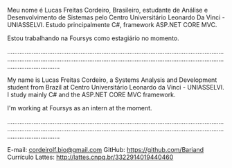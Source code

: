 Meu nome é Lucas Freitas Cordeiro, Brasileiro, estudante de Análise e Desenvolvimento de Sistemas pelo Centro Universitário Leonardo Da Vinci - UNIASSELVI.
Estudo principalmente C#, framework ASP.NET CORE MVC.

Estou trabalhando na Foursys como estagiário no momento.

......................................................................................................................................................................................................................................................................................

My name is Lucas Freitas Cordeiro, a Systems Analysis and Development student from Brazil at Centro Universitário Leonardo da Vinci - UNIASSELVI.
I study mainly C# and the ASP.NET CORE MVC framework.

I'm working at Foursys as an intern at the moment.

......................................................................................................................................................................................................................................................................................

E-mail: cordeirolf.bio@gmail.com
GitHub: https://github.com/Bariand
Currículo Lattes: http://lattes.cnpq.br/3322914019440460
